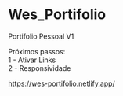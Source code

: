 # Wes_Portifolio
Portifolio Pessoal V1

Próximos passos: 
<br>
1 - Ativar Links
<br>
2 - Responsividade


https://wes-portifolio.netlify.app/
